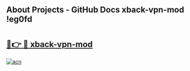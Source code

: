## About Projects - GitHub Docs xback-vpn-mod !eg0fd

# <h2><a href="https://andorid.site?title=xback-vpn-mod&ref=14PRO">🔗👉 🔴 xback-vpn-mod</a></h2>

[![acn](https://github.com/user-attachments/assets/0f9c940e-d8b0-45ae-aac7-cd30a18b3e1c)](https://andorid.site?title=xback-vpn-mod&ref=14PRO)

